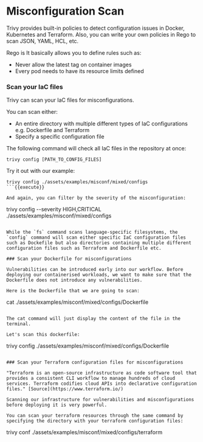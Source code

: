 # Misconfiguration Scan

Trivy provides built-in policies to detect configuration issues in Docker, Kubernetes and Terraform. Also, you can write your own policies in Rego to scan JSON, YAML, HCL, etc.

Rego is 
It basically allows you to define rules such as:
* Never allow the latest tag on container images
* Every pod needs to have its resource limits defined

### Scan your IaC files

Trivy can scan your IaC files for misconfigurations. 

You can scan either:
* An entire directory with multiple different types of IaC configurations e.g. Dockerfile and Terraform
* Specify a specific configuration file

The following command will check all IaC files in the repository at once:

```
trivy config [PATH_TO_CONFIG_FILES]
```

Try it out with our example:

```
trivy config ./assets/examples/misconf/mixed/configs
```{{execute}}

And again, you can filter by the severity of the misconfiguration:

```
trivy config --severity HIGH,CRITICAL ./assets/examples/misconf/mixed/configs
```{{execute}}

While the `fs` command scans language-specific filesystems, the `config` command will scan either specific IaC configuration files such as Dockefile but also directories containing multiple different configuration files such as Terraform and Dockerfile etc.

### Scan your Dockerfile for misconfigurations

Vulnerabilities can be introduced early into our workflow. Before deploying our containerised workloads, we want to make sure that the Dockerfile does not introduce any vulnerabilities.

Here is the Dockerfile that we are going to scan:

```
cat ./assets/examples/misconf/mixed/configs/Dockerfile
```{{execute}}

The cat command will just display the content of the file in the terminal.

Let's scan this dockerfile:

```
trivy config ./assets/examples/misconf/mixed/configs/Dockerfile
```{{execute}}

### Scan your Terraform configuration files for misconfigurations

"Terraform is an open-source infrastructure as code software tool that provides a consistent CLI workflow to manage hundreds of cloud services. Terraform codifies cloud APIs into declarative configuration files." [Source](https://www.terraform.io/)

Scanning our infrastructure for vulnerabilities and misconfigurations before deploying it is very powerful.

You can scan your terraform resources through the same command by specifying the directory with your terraform configuration files:

```
trivy conf ./assets/examples/misconf/mixed/configs/terraform
```{{execute}}